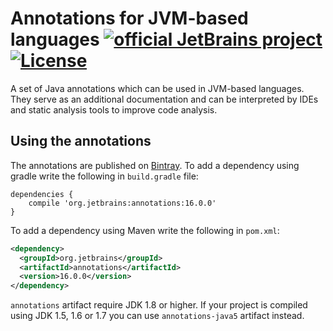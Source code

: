 # Annotations for JVM-based languages [![official JetBrains project](http://jb.gg/badges/official.svg)](https://confluence.jetbrains.com/display/ALL/JetBrains+on+GitHub) [![License](https://img.shields.io/badge/License-Apache%202.0-blue.svg)](https://opensource.org/licenses/Apache-2.0)
A set of Java annotations which can be used in JVM-based languages. They serve as an additional documentation and can be 
interpreted by IDEs and static analysis tools to improve code analysis.

## Using the annotations
The annotations are published on [Bintray](https://bintray.com/jetbrains/intellij-redist/java-annotations). To add a dependency
using gradle write the following in `build.gradle` file:
```
dependencies {
    compile 'org.jetbrains:annotations:16.0.0'
}

```
To add a dependency using Maven write the following in `pom.xml`:
```xml
<dependency>
  <groupId>org.jetbrains</groupId>
  <artifactId>annotations</artifactId>
  <version>16.0.0</version>
</dependency>
```

`annotations` artifact require JDK 1.8 or higher. If your project is compiled using JDK 1.5, 1.6 or 1.7 you can use 
`annotations-java5` artifact instead.


    